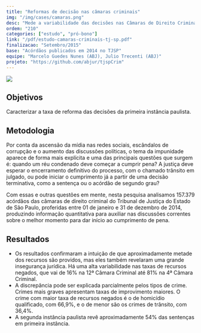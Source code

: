 ```yaml
---
title: "Reformas de decisão nas câmaras criminais"
img: "/img/cases/camaras.png"
desc: "Mede a variabilidade das decisões nas Câmaras de Direito Criminal do Tribunal de Justiça do Estado de São Paulo."
ordem: "210"
categories: ["estudo", "pró-bono"]
link: "/pdf/estudo-camaras-criminais-tj-sp.pdf"
finalizacao: "Setembro/2015"
base: "Acórdãos publicados em 2014 no TJSP"
equipe: "Marcelo Guedes Nunes (ABJ), Julio Trecenti (ABJ)"
projeto: "https://github.com/abjur/tjspCrim"
---
```


![](/img/cases/camaras.png)

## Objetivos

Caracterizar a taxa de reforma das decisões da primeira instância paulista.

## Metodologia

Por conta da ascensão da mídia nas redes sociais, escândalos de corrupção e o aumento das discussões políticas, o tema da impunidade aparece de forma mais explícita e uma das principais questões que surgem é: quando um réu condenado deve começar a cumprir pena? A justiça deve esperar o encerramento definitivo do processo, com o chamado trânsito em julgado, ou pode iniciar o cumprimento já a partir de uma decisão terminativa, como a sentença ou o acórdão de segundo grau?

Com essas e outras questões em mente, nesta pesquisa analisamos 157.379 acórdãos das câmaras de direito criminal do Tribunal de Justiça do Estado de São Paulo, proferidas entre 01 de janeiro e 31 de dezembro de 2014, produzindo informação quantitativa para auxiliar nas discussões correntes sobre o melhor momento para dar início ao cumprimento de pena.

## Resultados

- Os resultados confirmaram a intuição de que aproximadamente metade dos recursos são providos, mas eles também revelaram uma grande insegurança jurídica. Há uma alta variabilidade nas taxas de recursos negados, que vai de 16% na 12ª Câmara Criminal até 81% na 4ª Câmara Criminal.
- A discrepância pode ser explicada parcialmente pelos tipos de crime. Crimes mais graves apresentam taxas de improvimento maiores. O crime com maior taxa de recursos negados é o de homicídio qualificado, com 66,9%, e o de menor são os crimes de trânsito, com 36,4%.
- A segunda instância paulista revê aproximadamente 54% das sentenças em primeira instância.


